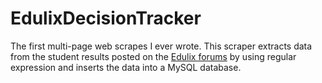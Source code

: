 EdulixDecisionTracker
=====================

The first multi-page web scrapes I ever wrote. This scraper extracts data from the student results posted on the [Edulix forums](http://www.edulix.com/forum) by using regular expression and inserts the data into a MySQL database.
